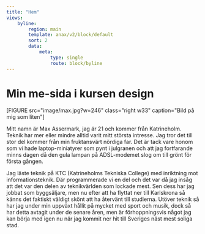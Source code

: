 ```yaml
---
title: "Hem"
views:
    byline:
        region: main
        template: anax/v2/block/default
        sort: 2
        data:
            meta:
                type: single
                route: block/byline
---
```

<div class="outside-wrapper">
<h1 class="outside">Min me-sida i kursen design</h1>
<div class="arrow"></div>
</div>

[FIGURE src="image/max.jpg?w=246" class="right w33" caption="Bild på mig som liten"]

Mitt namn är Max Assermark, jag är 21 och kommer från Katrineholm. Teknik har mer eller mindre alltid varit mitt största intresse. Jag tror det till stor del kommer från min fruktansvärt nördiga far. Det är tack vare honom som vi hade laptop-miniatyrer som pynt i julgranen och att jag fortfarande minns dagen då den gula lampan på ADSL-modemet slog om till grönt för första gången.

Jag läste teknik på KTC (Katrineholms Tekniska College) med inriktning mot informationsteknik. Där programmerade vi en del och det var då jag insåg att det var den delen av teknikvärlden som lockade mest. Sen dess har jag jobbat som byggsäljare, men nu efter att ha flyttat ner till Karlskrona så känns det faktiskt väldigt skönt att ha återvänt till studierna. Utöver teknik så har jag under min uppväxt hållit på mycket med sport och musik, dock så har detta avtagit under de senare åren, men är förhoppningsvis något jag kan börja med igen nu när jag kommit ner hit till Sveriges näst mest soliga stad.
